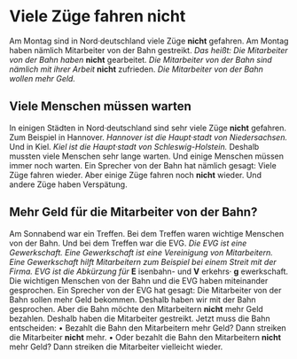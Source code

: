 # Viele Züge fahren nicht

Am Montag sind in Nord·deutschland viele Züge **nicht** gefahren. Am Montag haben nämlich Mitarbeiter von der Bahn gestreikt. *Das heißt:* 
*Die Mitarbeiter von der Bahn haben* **nicht** gearbeitet. 
*Die Mitarbeiter von der Bahn sind nämlich mit ihrer Arbeit* **nicht** zufrieden. 
*Die Mitarbeiter von der Bahn wollen mehr Geld.* 

## Viele Menschen müssen warten
In einigen Städten in Nord·deutschland sind sehr viele Züge **nicht** gefahren. Zum Beispiel in Hannover. 
*Hannover ist die Haupt·stadt von Niedersachsen.* Und in Kiel. 
*Kiel ist die Haupt·stadt von Schleswig-Holstein.* Deshalb mussten viele Menschen sehr lange warten. Und einige Menschen müssen immer noch warten. Ein Sprecher von der Bahn hat nämlich gesagt: Viele Züge fahren wieder. Aber einige Züge fahren noch **nicht** wieder. Und andere Züge haben Verspätung. 

## Mehr Geld für die Mitarbeiter von der Bahn?
Am Sonnabend war ein Treffen. Bei dem Treffen waren wichtige Menschen von der Bahn. Und bei dem Treffen war die EVG. 
*Die EVG ist eine Gewerkschaft.* 
*Eine Gewerkschaft ist eine Vereinigung von Mitarbeitern.* 
*Eine Gewerkschaft hilft Mitarbeitern zum Beispiel bei einem Streit mit der Firma.* 
*EVG ist die Abkürzung für* **E** isenbahn- und **V** erkehrs· **g** ewerkschaft. Die wichtigen Menschen von der Bahn und die EVG haben miteinander gesprochen. Ein Sprecher von der EVG hat gesagt: Die Mitarbeiter von der Bahn sollen mehr Geld bekommen. Deshalb haben wir mit der Bahn gesprochen. Aber die Bahn möchte den Mitarbeitern **nicht** mehr Geld bezahlen. Deshalb haben die Mitarbeiter gestreikt. Jetzt muss die Bahn entscheiden: • Bezahlt die Bahn den Mitarbeitern mehr Geld? Dann streiken die Mitarbeiter **nicht** mehr. • Oder bezahlt die Bahn den Mitarbeitern **nicht** mehr Geld? Dann streiken die Mitarbeiter vielleicht wieder. 
